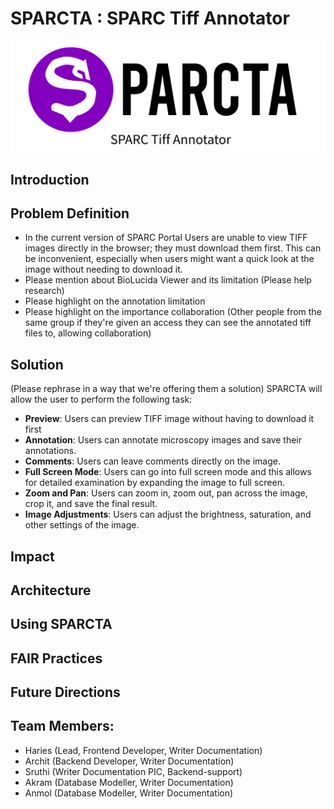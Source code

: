 # SPARCTA : SPARC Tiff Annotator

<p align="center">
  <img src="assets/img/SPARCta logo header.png" alt="SPARCTA Header"/>
</p>

## Introduction

## Problem Definition
- In the current version of SPARC Portal Users are unable to view TIFF images directly in the browser; they must download them first. This can be inconvenient, especially when users might want a quick look at the image without needing to download it.
- Please mention about BioLucida Viewer and its limitation (Please help research)
- Please highlight on the annotation limitation
- Please highlight on the importance collaboration (Other people from the same group if they're given an access they can see the annotated tiff files to, allowing collaboration)

## Solution
(Please rephrase in a way that we're offering them a solution) SPARCTA will allow the user to perform the following task:
- **Preview**: Users can preview TIFF image without having to download it first
- **Annotation**: Users can annotate microscopy images and save their annotations.
- **Comments**: Users can leave comments directly on the image.
- **Full Screen Mode**: Users can go into full screen mode and this allows for detailed examination by expanding the image to full screen.
- **Zoom and Pan**: Users can zoom in, zoom out, pan across the image, crop it, and save the final result.
- **Image Adjustments**: Users can adjust the brightness, saturation, and other settings of the image.

## Impact

## Architecture

## Using SPARCTA

## FAIR Practices

## Future Directions

## Team Members:
- Haries (Lead, Frontend Developer, Writer Documentation)
- Archit (Backend Developer, Writer Documentation)
- Sruthi (Writer Documentation PIC, Backend-support)
- Akram (Database Modeller, Writer Documentation)
- Anmol (Database Modeller, Writer Documentation)